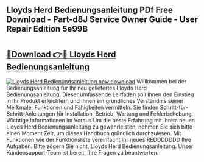 ## Lloyds Herd Bedienungsanleitung PDf Free Download - Part-d8J Service Owner Guide - User Repair Edition 5e99B

# <h2><a href="http://df08pm5.blite.top/?on=Lloyds+Herd+Bedienungsanleitung">🔗Download 👉🔴 Lloyds Herd Bedienungsanleitung</a></h2>

[![Lloyds Herd Bedienungsanleitung new download](https://i.imgur.com/lujVjoI.png)](http://df08pm5.blite.top/?on=Lloyds+Herd+Bedienungsanleitung)
Willkommen bei der Bedienungsanleitung für Ihr neu geliefertes Lloyds Herd Bedienungsanleitung. Dieser umfassende Leitfaden soll Ihnen den Einstieg in Ihr Produkt erleichtern und Ihnen ein gründliches Verständnis seiner Merkmale, Funktionen und Fähigkeiten vermitteln. Sie finden Schritt-für-Schritt-Anleitungen für Installation, Betrieb, Wartung und Fehlerbehebung. Wichtige Informationen im Voraus Um die beste Erfahrung mit Ihrem neuen Lloyds Herd Bedienungsanleitung zu gewährleisten, nehmen Sie sich bitte einen Moment Zeit, um dieses Handbuch gründlich durchzulesen. Mit Funktionen wie der Funktionsliste vereinfacht Ihr neues REDDDDDDD Ihre Aufgaben. Bitte zögern Sie nicht, Lloyds Herd Bedienungsanleitung. Unser Kundensupport-Team ist bereit, Ihre Fragen zu beantworten.
